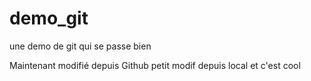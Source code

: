 # demo_git

une demo de git qui se passe bien

Maintenant modifié depuis Github 
petit modif depuis local et c'est cool 


